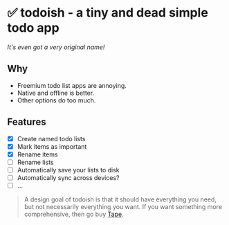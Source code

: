 # ✅ todoish - a tiny and dead simple todo app

*It's even got a very original name!*

## Why
- Freemium todo list apps are annoying.
- Native and offline is better.
- Other options do too much.

## Features
- [x] Create named todo lists
- [x] Mark items as important
- [x] Rename items
- [ ] Rename lists
- [ ] Automatically save your lists to disk
- [ ] Automatically sync across devices?
- [ ] ...

> A design goal of todoish is that it should have everything you need, but not necessarily everything you want. If you want something more comprehensive, then go buy [Tape](https://aeriform.itch.io/tape).
